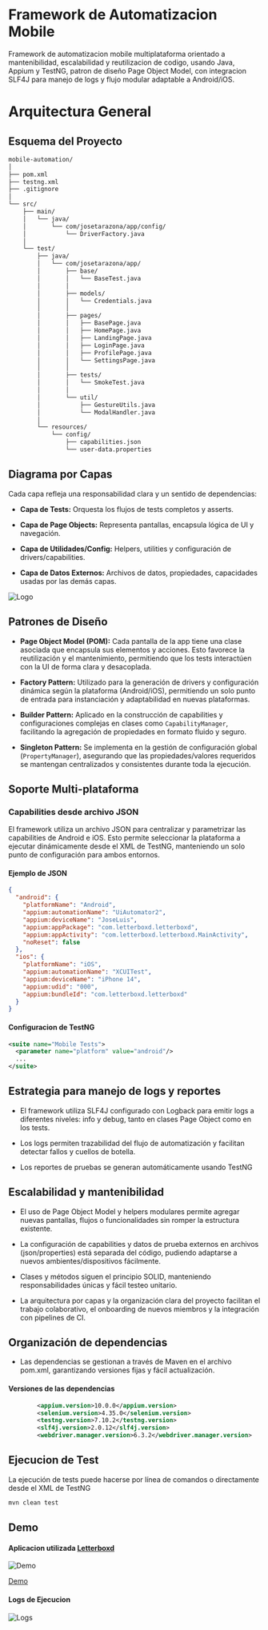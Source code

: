 
# Framework de Automatizacion Mobile

Framework de automatizacion mobile multiplataforma orientado a mantenibilidad, escalabilidad y reutilizacion de codigo, usando Java, Appium y TestNG, patron de diseño Page Object Model, con integracion SLF4J para manejo de logs y flujo modular adaptable a Android/iOS.

# Arquitectura General


## Esquema del Proyecto

```bash
mobile-automation/
│
├── pom.xml
├── testng.xml
├── .gitignore
│
└── src/
    ├── main/
    │   └── java/
    │       └── com/josetarazona/app/config/
    │           └── DriverFactory.java
    │
    └── test/
        ├── java/
        │   └── com/josetarazona/app/
        │       ├── base/
        │       │   └── BaseTest.java
        │       │
        │       ├── models/
        │       │   └── Credentials.java
        │       │
        │       ├── pages/
        │       │   ├── BasePage.java
        │       │   ├── HomePage.java
        │       │   ├── LandingPage.java
        │       │   ├── LoginPage.java
        │       │   ├── ProfilePage.java
        │       │   └── SettingsPage.java
        │       │
        │       ├── tests/
        │       │   └── SmokeTest.java
        │       │
        │       └── util/
        │           ├── GestureUtils.java
        │           └── ModalHandler.java
        │
        └── resources/
            └── config/
                ├── capabilities.json
                └── user-data.properties

```


## Diagrama por Capas

Cada capa refleja una responsabilidad clara y un sentido de dependencias:

- **Capa de Tests:** Orquesta los flujos de tests completos y asserts.

- **Capa de Page Objects:** Representa pantallas, encapsula lógica de UI y navegación.

- **Capa de Utilidades/Config:** Helpers, utilities y configuración de drivers/capabilities.

- **Capa de Datos Externos:** Archivos de datos, propiedades, capacidades usadas por las demás capas.

![Logo](https://i.imgur.com/UqmH2zK.png)
## Patrones de Diseño

- **Page Object Model (POM):** Cada pantalla de la app tiene una clase asociada que encapsula sus elementos y acciones. Esto favorece la reutilización y el mantenimiento, permitiendo que los tests interactúen con la UI de forma clara y desacoplada.

- **Factory Pattern:** Utilizado para la generación de drivers y configuración dinámica según la plataforma (Android/iOS), permitiendo un solo punto de entrada para instanciación y adaptabilidad en nuevas plataformas.

- **Builder Pattern:** Aplicado en la construcción de capabilities y configuraciones complejas en clases como ```CapabilityManager```, facilitando la agregación de propiedades en formato fluido y seguro.

- **Singleton Pattern:** Se implementa en la gestión de configuración global (```PropertyManager```), asegurando que las propiedades/valores requeridos se mantengan centralizados y consistentes durante toda la ejecución.

## Soporte Multi-plataforma

### Capabilities desde archivo JSON

El framework utiliza un archivo JSON para centralizar y parametrizar las capabilities de Android e iOS. Esto permite seleccionar la plataforma a ejecutar dinámicamente desde el XML de TestNG, manteniendo un solo punto de configuración para ambos entornos.

#### Ejemplo de JSON

```JSON
{
  "android": {
    "platformName": "Android",
    "appium:automationName": "UiAutomator2",
    "appium:deviceName": "JoseLuis",
    "appium:appPackage": "com.letterboxd.letterboxd",
    "appium:appActivity": "com.letterboxd.letterboxd.MainActivity",
    "noReset": false
  },
  "ios": {
    "platformName": "iOS",
    "appium:automationName": "XCUITest",
    "appium:deviceName": "iPhone 14",
    "appium:udid": "000",
    "appium:bundleId": "com.letterboxd.letterboxd"
  }
}
```

#### Configuracion de TestNG

```XML
<suite name="Mobile Tests">
  <parameter name="platform" value="android"/>
  ...
</suite>
```

## Estrategia para manejo de logs y reportes

- El framework utiliza SLF4J configurado con Logback para emitir logs a diferentes niveles: info y debug, tanto en clases Page Object como en los tests.

- Los logs permiten trazabilidad del flujo de automatización y facilitan detectar fallos y cuellos de botella.

- Los reportes de pruebas se generan automáticamente usando TestNG
## Escalabilidad y mantenibilidad

- El uso de Page Object Model y helpers modulares permite agregar nuevas pantallas, flujos o funcionalidades sin romper la estructura existente.

- La configuración de capabilities y datos de prueba externos en archivos (json/properties) está separada del código, pudiendo adaptarse a nuevos ambientes/dispositivos fácilmente.

- Clases y métodos siguen el principio SOLID, manteniendo responsabilidades únicas y fácil testeo unitario.

- La arquitectura por capas y la organización clara del proyecto facilitan el trabajo colaborativo, el onboarding de nuevos miembros y la integración con pipelines de CI.
## Organización de dependencias

- Las dependencias se gestionan a través de Maven en el archivo pom.xml, garantizando versiones fijas y fácil actualización.

#### Versiones de las dependencias

```XML
        <appium.version>10.0.0</appium.version>
        <selenium.version>4.35.0</selenium.version>
        <testng.version>7.10.2</testng.version>
        <slf4j.version>2.0.12</slf4j.version>
        <webdriver.manager.version>6.3.2</webdriver.manager.version>
```
## Ejecucion de Test

La ejecución de tests puede hacerse por línea de comandos o directamente desde el XML de TestNG

```bash
mvn clean test
```
    
## Demo

#### Aplicacion utilizada [Letterboxd](https://play.google.com/store/apps/details?id=com.letterboxd.letterboxd&hl=en)


![Demo](https://files.catbox.moe/d369x3.gif)

[Demo](https://files.catbox.moe/d369x3.gif)

#### Logs de Ejecucion

![Logs](https://i.imgur.com/gH9jmSM.png)


